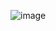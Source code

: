 ![image](https://github.com/burakdogangazi/.NET-BookStore-App/assets/76884187/8fdcd38c-9929-4cc5-a820-33458ed3be4c)
